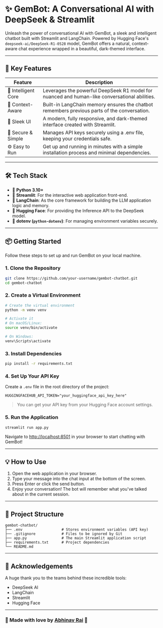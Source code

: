 
# ✨ GemBot: A Conversational AI with DeepSeek & Streamlit

Unleash the power of conversational AI with GemBot, a sleek and intelligent chatbot built with Streamlit and LangChain. Powered by Hugging Face's `deepseek-ai/DeepSeek-R1-0528` model, GemBot offers a natural, context-aware chat experience wrapped in a beautiful, dark-themed interface.

---

## 🚀 Key Features

| Feature             | Description                                                                 |
|---------------------|-----------------------------------------------------------------------------|
| 🧠 Intelligent Core  | Leverages the powerful DeepSeek R1 model for nuanced and human-like conversational abilities. |
| 💬 Context-Aware     | Built-in LangChain memory ensures the chatbot remembers previous parts of the conversation. |
| 🎨 Sleek UI          | A modern, fully responsive, and dark-themed interface created with Streamlit. |
| 🔐 Secure & Simple   | Manages API keys securely using a .env file, keeping your credentials safe. |
| ⚙️ Easy to Run       | Get up and running in minutes with a simple installation process and minimal dependencies. |

---

## 🛠️ Tech Stack

- 🐍 **Python 3.10+**
- 🎈 **Streamlit**: For the interactive web application front-end.
- 🔗 **LangChain**: As the core framework for building the LLM application logic and memory.
- 🤗 **Hugging Face**: For providing the Inference API to the DeepSeek model.
- 🔐 **dotenv (`python-dotenv`)**: For managing environment variables securely.

---

## 📦 Getting Started

Follow these steps to set up and run GemBot on your local machine.

### 1. Clone the Repository

```bash
git clone https://github.com/your-username/gembot-chatbot.git
cd gembot-chatbot
```

### 2. Create a Virtual Environment

```bash
# Create the virtual environment
python -m venv venv

# Activate it
# On macOS/Linux:
source venv/bin/activate

# On Windows:
venv\Scripts\activate
```

### 3. Install Dependencies

```bash
pip install -r requirements.txt
```

### 4. Set Up Your API Key

Create a `.env` file in the root directory of the project:

```env
HUGGINGFACEHUB_API_TOKEN="your_huggingface_api_key_here"
```

> You can get your API key from your Hugging Face account settings.

### 5. Run the Application

```bash
streamlit run app.py
```

Navigate to [http://localhost:8501](http://localhost:8501) in your browser to start chatting with GemBot!

---

## 💡 How to Use

1. Open the web application in your browser.
2. Type your message into the chat input at the bottom of the screen.
3. Press Enter or click the send button.
4. Enjoy your conversation! The bot will remember what you've talked about in the current session.

---

## 📂 Project Structure

```
gembot-chatbot/
├── .env                  # Stores environment variables (API key)
├── .gitignore            # Files to be ignored by Git
├── app.py                # The main Streamlit application script
├── requirements.txt      # Project dependencies
└── README.md
```

---


## 🙌 Acknowledgements

A huge thank you to the teams behind these incredible tools:

- DeepSeek AI  
- LangChain  
- Streamlit  
- Hugging Face  

---

### 💙 Made with love by [Abhinav Rai](https://github.com/abhinavrai03) 💙
